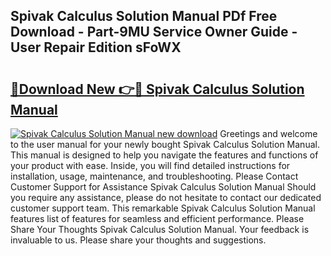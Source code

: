 ## Spivak Calculus Solution Manual PDf Free Download - Part-9MU Service Owner Guide - User Repair Edition sFoWX

# <h2><a href="http://bc6113.oget.top/?id=Spivak+Calculus+Solution+Manual">🔗Download New 👉🔴 Spivak Calculus Solution Manual</a></h2>

[![Spivak Calculus Solution Manual new download](https://i.imgur.com/5g1atiW.png)](http://bc6113.oget.top/?id=Spivak+Calculus+Solution+Manual)
Greetings and welcome to the user manual for your newly bought Spivak Calculus Solution Manual. This manual is designed to help you navigate the features and functions of your product with ease. Inside, you will find detailed instructions for installation, usage, maintenance, and troubleshooting. Please Contact Customer Support for Assistance Spivak Calculus Solution Manual Should you require any assistance, please do not hesitate to contact our dedicated customer support team. This remarkable Spivak Calculus Solution Manual features list of features for seamless and efficient performance. Please Share Your Thoughts Spivak Calculus Solution Manual. Your feedback is invaluable to us. Please share your thoughts and suggestions.
